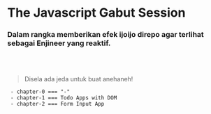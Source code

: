 # The Javascript Gabut Session

<h3>Dalam rangka memberikan efek ijoijo direpo agar terlihat sebagai Enjineer yang reaktif.</h3><br/><br/>

> Disela ada jeda untuk buat anehaneh!

```
 - chapter-0 === "-"
 - chapter-1 === Todo Apps with DOM
 - chapter-2 === Form Input App

```

